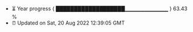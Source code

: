 - ⏳ Year progress { ███████████████████▁▁▁▁▁▁▁▁▁▁▁ } 63.43 %
- ⏰ Updated on Sat, 20 Aug 2022 12:39:05 GMT

